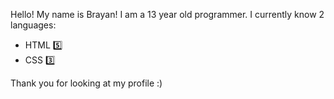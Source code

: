 Hello! My name is Brayan! I am a 
13 year old programmer. I currently know
2 languages:

- HTML 5️⃣
- CSS 3️⃣

Thank you for looking at my profile :)
